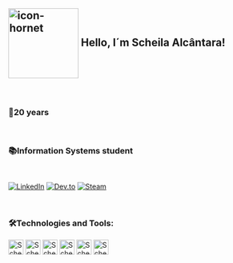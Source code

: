 ## <img align="center" alt="icon-hornet" height="140" widht="140"  src= "https://media3.giphy.com/media/v1.Y2lkPTc5MGI3NjExZTRwNzBmb2ZkOXpwcjQwanNhYWpqa3BsYmZ2aWtiNGIzeG1xdWd2NiZlcD12MV9pbnRlcm5hbF9naWZfYnlfaWQmY3Q9cw/iLi3bw9vgQp5Kd5owP/giphy.webp" /> Hello, I´m Scheila Alcântara!

<br>

### 👾20 years

<br>

### 📚Information Systems student

<br>

[![LinkedIn](https://img.shields.io/badge/LinkedIn-0077B5?style=for-the-badge&logo=linkedin&logoColor=white)](https://www.linkedin.com/in/scheila-alcântara)
[![Dev.to](https://img.shields.io/badge/dev.to-0A0A0A?style=for-the-badge&logo=devdotto&logoColor=white)](https://dev.to/scheilalcantara)
[![Steam](https://img.shields.io/badge/Steam-000000?style=for-the-badge&logo=steam&logoColor=white)](https://steamcommunity.com/id/eu-sou-o-dougras/)

<br>

### 🛠️Technologies and Tools:

<div>
  <img align="center" alt="Scheila-html" height="30" widht="40" src="https://cdn.jsdelivr.net/gh/devicons/devicon/icons/html5/html5-original.svg"/>
   <img align="center" alt="Scheila-css" height="30" widht="40" src="https://cdn.jsdelivr.net/gh/devicons/devicon/icons/css3/css3-original.svg"/>
    <img align="center" alt="Scheila-java" height="30" widht="40" src="https://cdn.jsdelivr.net/gh/devicons/devicon/icons/java/java-plain.svg"/>
    <img align="center" alt="Scheila-sql" height="30" widht="40" src="https://cdn.jsdelivr.net/gh/devicons/devicon/icons/mysql/mysql-original.svg"/>
    <img align="center" alt="Scheila-vscode" height="30" widht="40" src="https://cdn.jsdelivr.net/gh/devicons/devicon/icons/vscode/vscode-original.svg"/>
      <img align="center" alt="Scheila-vscode" height="30" widht="40" src="https://cdn.jsdelivr.net/gh/devicons/devicon/icons/figma/figma-original.svg"/>
</div>

